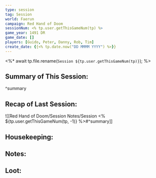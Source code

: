 ```yaml
---
type: session
tag: Session
world: Faerun
campaign: Red Hand of Doom
sessionNum: <% tp.user.getThisGameNum(tp) %>
game_year: 1491 DR
game_date: []
players: [Guido, Peter, Danny, Rob, Tim]
create_date: {{<% tp.date.now("DD MMMM YYYY") %>}}
---
```


<%* 
	await tp.file.rename(`Session ${tp.user.getThisGameNum(tp)}`);
%>

## Summary of This Session:

^summary

## Recap of Last Session:
![[Red Hand of Doom/Session Notes/Session <% ${tp.user.getThisGameNum(tp, -1)} %>#^summary]]

## Housekeeping:

## Notes:

## Loot:
